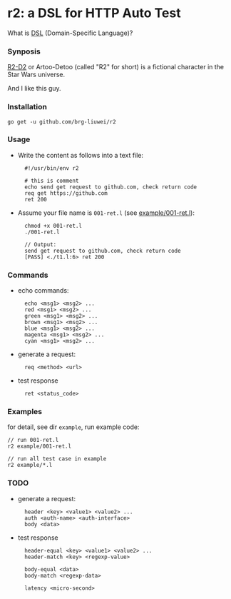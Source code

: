 # r2: a DSL for HTTP Auto Test

What is [DSL](https://en.wikipedia.org/wiki/Domain-specific_language) (Domain-Specific Language)?

### Synposis

[R2-D2](https://en.wikipedia.org/wiki/R2-D2) or Artoo-Detoo (called "R2" for short) is a fictional character in the Star Wars universe.

And I like this guy.

### Installation

    go get -u github.com/brg-liuwei/r2

### Usage

* Write the content as follows into a text file:

        #!/usr/bin/env r2

        # this is comment
        echo send get request to github.com, check return code
        req get https://github.com
        ret 200

* Assume your file name is `001-ret.l` (see [example/001-ret.l](https://github.com/brg-liuwei/r2/blob/master/examples/001-ret.l)):

        chmod +x 001-ret.l
        ./001-ret.l

        // Output:
        send get request to github.com, check return code
        [PASS] <./t1.l:6> ret 200

### Commands

* echo commands:

        echo <msg1> <msg2> ...
        red <msg1> <msg2> ...
        green <msg1> <msg2> ...
        brown <msg1> <msg2> ...
        blue <msg1> <msg2> ...
        magenta <msg1> <msg2> ...
        cyan <msg1> <msg2> ...

* generate a request:

        req <method> <url>

* test response

        ret <status_code>

### Examples

for detail, see dir `example`, run example code:

    // run 001-ret.l
    r2 example/001-ret.l

    // run all test case in example
    r2 example/*.l

### TODO

* generate a request:

        header <key> <value1> <value2> ...
        auth <auth-name> <auth-interface>
        body <data>

* test response

        header-equal <key> <value1> <value2> ...
        header-match <key> <regexp-value>

        body-equal <data>
        body-match <regexp-data>

        latency <micro-second>
